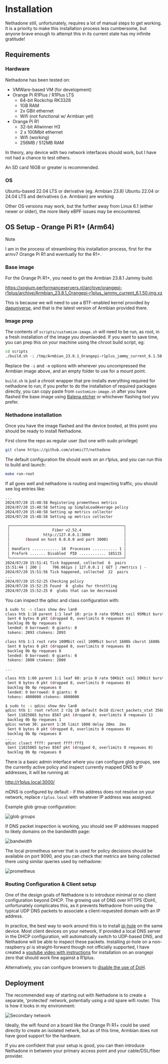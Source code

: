 # Installation

Nethadone still, unfortunately, requires a lot of manual steps to
get working. 
It is a priority to make this installation process less cumbersome,
but anyone brave enough to attempt this in its current state
has my infinite gratitude!

## Requirements 

### Hardware 

Nethadone has been tested on:

* VMWare-based VM (for development)
* Orange Pi R1Plus / R1Plus LTS
    * 64-bit Rockchip RK3328
    * 1GB RAM
    * 2x GBit ethernet
    * Wifi (not functional w/ Armbian yet)
* Orange Pi R1
    * 32-bit Allwinner H3
    * 2 x 100Mbit ethernet
    * Wifi (working)
    * 256MB / 512MB RAM 

In theory, any device with two network interfaces should work, but I have not had a chance to test others.

An SD card 16GB or greater is recommended.

### OS 

Ubuntu-based 22.04 LTS or derivative (eg. Armbian 23.8)
Ubuntu 22.04 or 24.04 LTS and derivatives (i.e. Armbian) are working

Other OS versions may work, but the further away from Linux 
6.1 (either newer or older), the more likely eBPF
issues may be encountered.

## OS Setup - Orange Pi R1+ (Arm64)

> [!NOTE]  
> I am in the process of streamlining this installation process, 
> first for the armv7 Orange Pi R1 and eventually for the R1+. 

### Base image
For the Orange Pi R1+, you need to get the Armbian 23.8.1 Jammy build:

https://xogium.performanceservers.nl/archive/orangepi-r1plus/archive/Armbian_23.8.1_Orangepi-r1plus_jammy_current_6.1.50.img.xz

This is because we will need to use a BTF-enabled kernel provided
by [daeuniverse](https://github.com/daeuniverse/armbian-btf-kernel),
and that is the latest version of Armbian provided there.

### Image prep

The contents of `scripts/customize-image.sh` will need to be run, 
as root, in a fresh installation of the image you downlaoded. 
If you want to save time, you can prep this on your machine using
the chroot build script, eg:

```bash
cd scripts
./build.sh -i /tmp/Armbian_23.8.1_Orangepi-r1plus_jammy_current_6.1.50.img -m ~/mnt
```

Replace the `-i` and `-m` options with wherever you uncompressed the
Armbian image above, and an empty folder to use for a mount point.

`build.sh` is just a chroot wrapper that pre-installs everything
required for nethadone to run; if you prefer to do the installation 
of required packages directly, you can copy paste from 
`customize-image.sh` after you have flashed the base image using 
[Balena etcher](https://etcher.balena.io/) or whichever flashing tool you prefer.

### Nethadone installation

Once you have the image flashed and the device booted, at this 
point you should be ready to install Nethadone.

First clone the repo as regular user (but one with sudo privilege)

```bash
git clone https://github.com/atomic77/nethadone
```

The default configuration file should work on an r1plus, and you
can run this to build and launch:

```bash
make run-root
```


If all goes well and nethadone is routing and inspecting traffic, 
you should see log entries like:

```bash
...
2024/07/20 15:48:58 Registering prometheus metrics
2024/07/20 15:48:58 Setting up SimpleLoadAverage policy
2024/07/20 15:48:58 Setting up metrics collector
2024/07/20 15:48:58 Setting up metrics collector

 ┌───────────────────────────────────────────────────┐
 │                   Fiber v2.52.4                   │
 │               http://127.0.0.1:3000               │
 │       (bound on host 0.0.0.0 and port 3000)       │
 │                                                   │
 │ Handlers ............ 18  Processes ........... 1 │
 │ Prefork ....... Disabled  PID ............ 185115 │
 └───────────────────────────────────────────────────┘
2024/07/20 15:51:41 Tick happened, collected  6  pairs
15:51:44 | 200 |     706.661µs | 127.0.0.1 | GET | /metrics | -
2024/07/20 15:51:56 Tick happened, collected  22  pairs
...
2024/07/20 15:52:25 Checking policy
2024/07/20 15:52:25 Found  0  globs for throttling
2024/07/20 15:52:25 0  globs that can be decreased
```

You can inspect the qdisc and class configuration with:

```bash
$ sudo tc -s class show dev lan0
class htb 1:10 parent 1:1 leaf 10: prio 0 rate 95Mbit ceil 95Mbit burst 1579b cburst 1579b
 Sent 0 bytes 0 pkt (dropped 0, overlimits 0 requeues 0)
 backlog 0b 0p requeues 0
 lended: 0 borrowed: 0 giants: 0
 tokens: 2093 ctokens: 2093

class htb 1:1 root rate 100Mbit ceil 100Mbit burst 1600b cburst 1600b
 Sent 0 bytes 0 pkt (dropped 0, overlimits 0 requeues 0)
 backlog 0b 0p requeues 0
 lended: 0 borrowed: 0 giants: 0
 tokens: 2000 ctokens: 2000

...

class htb 1:60 parent 1:1 leaf 60: prio 0 rate 50Kbit ceil 50Kbit burst 1600b cburst 1600b
 Sent 0 bytes 0 pkt (dropped 0, overlimits 0 requeues 0)
 backlog 0b 0p requeues 0
 lended: 0 borrowed: 0 giants: 0
 tokens: 4000000 ctokens: 4000000

$ sudo tc -s qdisc show dev lan0
qdisc htb 1: root refcnt 2 r2q 10 default 0x10 direct_packets_stat 3568 direct_qlen 1000
 Sent 11025865 bytes 8567 pkt (dropped 0, overlimits 0 requeues 1)
 backlog 0b 0p requeues 1
qdisc netem 30: parent 1:30 limit 1000 delay 20ms  2ms
 Sent 0 bytes 0 pkt (dropped 0, overlimits 0 requeues 0)
 backlog 0b 0p requeues 0
...
qdisc clsact ffff: parent ffff:fff1
 Sent 11025865 bytes 8567 pkt (dropped 0, overlimits 0 requeues 0)
 backlog 0b 0p requeues 0

```

There is a basic admin interface where you can configure glob
groups, see the currently active policy and inspect currently
mapped DNS to IP addresses, it will be running at:

http://r1plus.local:3000/

mDNS is configured by default - if this address does not resolve
on your network, replace `r1plus.local` with whatever IP address
was assigned. 

Example glob group configuration:

![glob groups](glob_groups.png)

If DNS packet inspection is working, you should see IP addresses
mapped to likely domains on the bandwidth page:

![bandwidth](bandwidth.png)

The local prometheus server that is used for policy decisions
should be available on port 9090, and you can check that metrics
are being collected there using similar queries used by nethadone:


![prometheus](prometheus.png)

### Routing Configuration & Client setup

One of the design goals of Nethadone is to introduce minimal or
no client configuration beyond DHCP. The growing use of DNS over
HTTPS (DoH), unfortunately complicates this, as it prevents 
Nethadone from using the typical UDP DNS packets to associate
a client-requested domain with an IP address.

In practice, the best way to work around this is to install 
[pi-hole](https://github.com/pi-hole/pi-hole)
on the same device. Most client devices on your network, if provided
a local DNS server in the DHCP configuration, will automatically
switch to UDP-based DNS, and Nethadone will be able to inspect these
packets. Installing pi-hole on a non-raspberry pi is
straight-forward though not officially supported, I have created a
[youtube video with instructions](https://www.youtube.com/watch?v=m-mIglWyFcs) for installation on an orangepi zero that should work fine against a R1plus.

Alternatively, you can configure browsers to 
[disable the use of DoH](https://www.expressvpn.com/support/troubleshooting/disable-dns-over-https/).


## Deployment

The recommended way of starting out with Nethadone is to create
a separate, 'protected' network, potentially using a old
spare wifi router. This is how it looks in my environment:

![Secondary network](nethadone-secondary-network.drawio.png)

Ideally, the wifi found on a board like the Orange Pi R1+ could
be used directly to create an isolated netwrk, but as of this time, Armbian does not have good support for the hardware. 

If you are confident that your setup is good, you can then introduce Nethadone in between your primary access point and
your cable/DSL/fiber provider.
